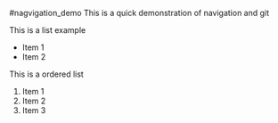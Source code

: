 #nagvigation_demo
This is a quick demonstration of navigation and git

This is a list example
* Item 1
* Item 2

This is a ordered list
1. Item 1
2. Item 2
3. Item 3
